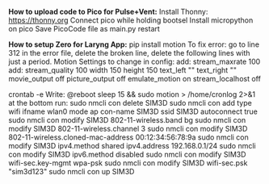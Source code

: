 **How to upload code to Pico for Pulse+Vent:**
Install Thonny: https://thonny.org
Connect pico while holding bootsel
Install micropython on pico
Save PicoCode file as main.py
restart


**How to setup Zero for Laryng App:**
pip install motion
To fix error: go to line 312 in the error file, delete the broken line, delete the following lines with just a period. 
Motion Settings to change in config:
add: stream_maxrate 100
add: stream_quality 100
width 150
height 150
text_left ""
text_right ""
movie_output off
picture_output off
emulate_motion on 
stream_localhost off

crontab -e
Write:
@reboot sleep 15 && sudo motion > /home/cronlog 2>&1
at the bottom
run:
sudo nmcli con delete SIM3D
sudo nmcli con add type wifi ifname wlan0 mode ap con-name SIM3D ssid SIM3D autoconnect true
sudo nmcli con modify SIM3D 802-11-wireless.band bg
sudo nmcli con modify SIM3D 802-11-wireless.channel 3
sudo nmcli con modify SIM3D 802-11-wireless.cloned-mac-address 00:12:34:56:78:9a
sudo nmcli con modify SIM3D ipv4.method shared ipv4.address 192.168.0.1/24
sudo nmcli con modify SIM3D ipv6.method disabled
sudo nmcli con modify SIM3D wifi-sec.key-mgmt wpa-psk
sudo nmcli con modify SIM3D wifi-sec.psk "sim3d123"
sudo nmcli con up SIM3D


